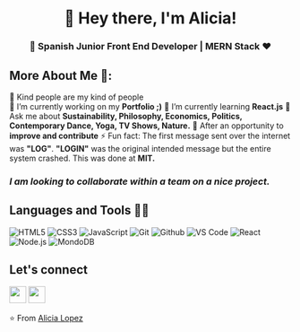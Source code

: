 <h1 align="center">👋 Hey there, I'm Alicia!</h1>
<h3 align="center">🚀 Spanish Junior Front End Developer | MERN Stack ♥ </h3>

## More About Me 👩:
 💜 Kind people are my kind of people <br/>
 🔭 I’m currently working on my **Portfolio ;)**
 🌱 I’m currently learning **React.js**
 💬 Ask me about **Sustainability, Philosophy, Economics, Politics, Contemporary Dance, Yoga, TV Shows, Nature.**
 👯 After an opportunity to **improve and contribute**
 ⚡ Fun fact: The first message sent over the internet was **"LOG"**. **"LOGIN"** was the original intended message but the entire system crashed. This was done at **MIT.**

### *I am looking to collaborate within a team on a nice project.*

## Languages and Tools 👩‍💻
![HTML5](https://img.shields.io/badge/-HTML5-000000?style=for-the-badge&logo=HTML5)
![CSS3](https://img.shields.io/badge/-CSS3-000000?style=for-the-badge&logo=CSS3)
![JavaScript](https://img.shields.io/badge/-JavaScript-000000?style=for-the-badge&logo=javascript)
![Git](http://img.shields.io/badge/-Git-000000?style=for-the-badge&logo=Git)
![Github](http://img.shields.io/badge/-Github-000000?style=for-the-badge&logo=Github&logoColor=green)
![VS Code](http://img.shields.io/badge/-VS%20Code-000000?style=for-the-badge&logo=Visual-studio-code&logoColor=blue)
![React](http://img.shields.io/badge/-React-000000?style=for-the-badge&logo=React&logoColor=blue)
![Node.js](http://img.shields.io/badge/-Nodejs-000000?style=for-the-badge&logo=Nodejs&logoColor=green)
![MondoDB](http://img.shields.io/badge/-MondoDB-000000?style=for-the-badge&logo=MondoDB&logoColor=blue)

## Let's connect
  <p>
    <a href="https://www.linkedin.com/in/aliciahl/" alt="Linkedin"><img src="https://github.com/nitish-awasthi/nitish-awasthi/blob/master/174857.png" width="30"></a>
    <a href="mailto:alicia.hl87@gmail.com" alt="Contact me"><img src="https://github.com/nitish-awasthi/nitish-awasthi/blob/master/gmail-512.webp" height="30"></a>
  </p>

⭐️ From [Alicia Lopez](https://github.com/AliLop)
